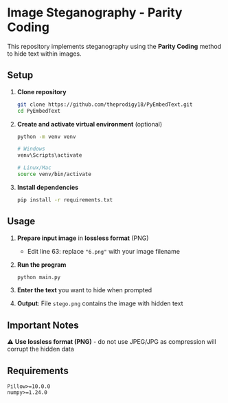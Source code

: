 # Image Steganography - Parity Coding

This repository implements steganography using the **Parity Coding** method to hide text within images.

## Setup

1. **Clone repository**
   ```bash
   git clone https://github.com/theprodigy18/PyEmbedText.git
   cd PyEmbedText
   ```

2. **Create and activate virtual environment** (optional)
   ```bash
   python -m venv venv
   
   # Windows
   venv\Scripts\activate
   
   # Linux/Mac
   source venv/bin/activate
   ```

3. **Install dependencies**
   ```bash
   pip install -r requirements.txt
   ```

## Usage

1. **Prepare input image** in **lossless format** (PNG)
   - Edit line 63: replace `"6.png"` with your image filename
   
2. **Run the program**
   ```bash
   python main.py
   ```

3. **Enter the text** you want to hide when prompted

4. **Output**: File `stego.png` contains the image with hidden text

## Important Notes

⚠️ **Use lossless format (PNG)** - do not use JPEG/JPG as compression will corrupt the hidden data

## Requirements

```
Pillow>=10.0.0
numpy>=1.24.0
```